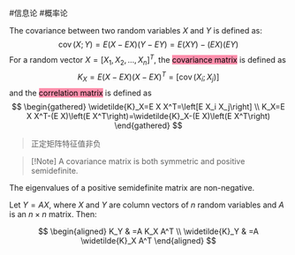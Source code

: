 #信息论 #概率论 


The covariance between two random variables $X$ and $Y$ is defined as:
$$
\operatorname{cov}(X ; Y)=E(X-E X)(Y-E Y)=E(X Y)-(E X)(E Y)
$$
For a random vector $X=\left[X_1, X_2, \ldots, X_n\right]^T$, the <mark style="background: #FF5582A6;">covariance matrix</mark> is defined as
$$
K_X=E(X-E X)(X-E X)^T=\left[\operatorname{cov}\left(X_i ; X_j\right)\right]
$$
and the <mark style="background: #FF5582A6;">correlation matrix</mark> is defined as
$$
\begin{gathered}
\widetilde{K}_X=E X X^T=\left[E X_i X_j\right] \\
K_X=E X X^T-(E X)\left(E X^T\right)=\widetilde{K}_X-(E X)\left(E X^T\right)
\end{gathered}
$$

>正定矩阵特征值非负

>[!Note] A covariance matrix is both symmetric and positive semidefinite.

The eigenvalues of a positive semidefinite matrix are non-negative.

Let $Y=A X$, where $X$ and $Y$ are column vectors of $n$ random variables and $A$ is an $n \times n$ matrix. Then:

$$
\begin{aligned}
K_Y & =A K_X A^T \\
\widetilde{K}_Y & =A \widetilde{K}_X A^T
\end{aligned}
$$